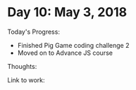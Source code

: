 # Day 10: May 3, 2018

Today's Progress: 
- Finished Pig Game coding challenge 2
- Moved on to Advance JS course

Thoughts: 

Link to work: 